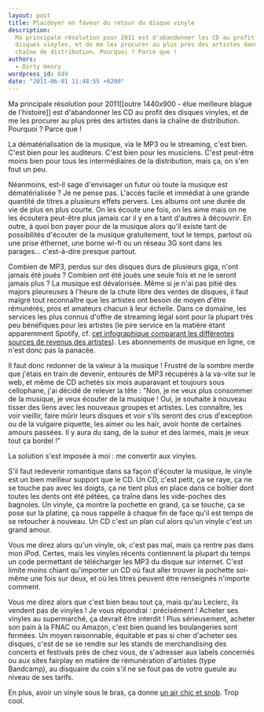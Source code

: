 ```yaml
---
layout: post
title: Plaidoyer en faveur du retour du disque vinyle
description:
  Ma principale résolution pour 2011 est d'abandonner les CD au profit des
  disques vinyles, et de me les procurer au plus près des artistes dans la
  chaîne de distribution. Pourquoi ? Parce que !
authors:
  - Dirty Henry
wordpress_id: 849
date: "2011-06-01 11:48:55 +0200"
---
```


Ma principale résolution pour 2011[[outre 1440x900 - élue meilleure blague de
l'histoire]] est d'abandonner les CD au profit des disques vinyles, et de me les
procurer au plus près des artistes dans la chaîne de distribution. Pourquoi ?
Parce que !

La dématérialisation de la musique, via le MP3 ou le streaming, c'est bien.
C'est bien pour les auditeurs. C'est bien pour les musiciens. C'est peut-être
moins bien pour tous les intermédiaires de la distribution, mais ça, on s'en
fout un peu.

Néanmoins, est-il sage d'envisager un futur où toute la musique est
dématérialisée ? Je ne pense pas. L'accès facile et immédiat à une grande
quantité de titres a plusieurs effets pervers. Les albums ont une durée de vie
de plus en plus courte. On les écoute une fois, on les aime mais on ne les
écoutera peut-être plus jamais car il y en a tant d'autres à découvrir. En
outre, à quoi bon payer pour de la musique alors qu'il existe tant de
possibilités d'écouter de la musique gratuitement, tout le temps, partout où une
prise éthernet, une borne wi-fi ou un réseau 3G sont dans les parages…
c'est-à-dire presque partout.

Combien de MP3, perdus sur des disques durs de plusieurs giga, n'ont jamais été
joués ? Combien ont été joués une seule fois et ne le seront jamais plus ? La
musique est dévalorisée. Même si je n'ai pas pitié des majors pleureuses à
l'heure de la chute libre des ventes de disques, il faut malgré tout reconnaître
que les artistes ont besoin de moyen d'être rémunérés, pros et amateurs chacun à
leur échelle. Dans ce domaine, les services les plus connus d'offre de streaming
légal sont pour la plupart très peu bénéfiques pour les artistes (le pire
service en la matière étant apparemment Spotify, cf.
[cet infographique comparant les différentes sources de revenus des artistes](http://www.informationisbeautiful.net/2010/how-much-do-music-artists-earn-online/)).
Les abonnements de musique en ligne, ce n'est donc pas la panacée.

Il faut donc redonner de la valeur à la musique ! Frustré de la sombre merde que
j'étais en train de devenir, entourés de MP3 récupérés à la va-vite sur le web,
et même de CD achetés six mois auparavant et toujours sous cellophane, j'ai
décidé de relever la tête : "Non, je ne veux plus consommer de la musique, je
veux écouter de la musique ! Oui, je souhaite à nouveau tisser des liens avec
les nouveaux groupes et artistes. Les connaître, les voir vieillir, faire mûrir
leurs disques et voir s'ils seront des crus d'exception ou de la vulgaire
piquette, les aimer ou les haïr, avoir honte de certaines amours passées. Il y
aura du sang, de la sueur et des larmes, mais je veux tout ça bordel !"

La solution s'est imposée à moi : me convertir aux vinyles.

S'il faut redevenir romantique dans sa façon d'écouter la musique, le vinyle est
un bien meilleur support que le CD. Un CD, c'est petit, ça se raye, ça ne se
touche pas avec les doigts, ça ne tient plus en place dans ce boîtier dont
toutes les dents ont été pétées, ça traîne dans les vide-poches des bagnoles. Un
vinyle, ça montre la pochette en grand, ça se touche, ça se pose sur la platine,
ça nous rappelle à chaque fin de face qu'il est temps de se retoucher à nouveau.
Un CD c'est un plan cul alors qu'un vinyle c'est un grand amour.

Vous me direz alors qu'un vinyle, ok, c'est pas mal, mais ça rentre pas dans mon
iPod. Certes, mais les vinyles récents contiennent la plupart du temps un code
permettant de télécharger les MP3 du disque sur internet. C'est limite moins
chiant qu'importer un CD où faut aller trouver la pochette soi-même une fois sur
deux, et où les titres peuvent être renseignés n'importe comment.

Vous me direz alors que c'est bien beau tout ça, mais qu'au Leclerc, ils vendent
pas de vinyles ! Je vous répondrai : précisément ! Acheter ses vinyles au
supermarché, ça devrait être interdit ! Plus sérieusement, acheter son pain à la
FNAC ou Amazon, c'est bien quand les boulangeries sont fermées. Un moyen
raisonnable, équitable et pas si cher d'acheter ses disques, c'est de se se
rendre sur les stands de merchandising des concerts et festivals près de chez
vous, de s'adresser aux labels concernés ou aux sites fairplay en matière de
rémunération d'artistes (type Bandcamp), au disquaire du coin s'il ne se fout
pas de votre gueule au niveau de ses tarifs.

En plus, avoir un vinyle sous le bras, ça donne
[un air chic et snob](http://comedysmack.com/wp-content/uploads/RecordHipster.jpg).
Trop cool.
